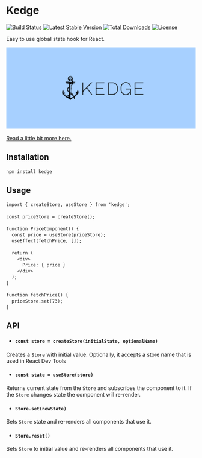 # Kedge

[![Build Status](https://travis-ci.org/MattStypa/kedge.svg?branch=master)](https://travis-ci.org/MattStypa/kedge)
[![Latest Stable Version](https://img.shields.io/npm/v/kedge.svg)](https://www.npmjs.com/package/kedge)
[![Total Downloads](https://img.shields.io/npm/dt/kedge.svg)](https://www.npmjs.com/package/kedge)
[![License](https://img.shields.io/npm/l/kedge.svg)](https://www.npmjs.com/package/kedge)

Easy to use global state hook for React.

![Kedge](https://raw.githubusercontent.com/MattStypa/assets/master/kedge/kedge.png)

[Read a little bit more here.](https://medium.com/@mattstypa/global-react-hook-usestate-86e6dd78a635)

## Installation

```
npm install kedge
```

## Usage

```
import { createStore, useStore } from 'kedge';

const priceStore = createStore();

function PriceComponent() {
  const price = useStore(priceStore);
  useEffect(fetchPrice, []);

  return (
    <div>
      Price: { price }
    </div>
  );
}

function fetchPrice() {
  priceStore.set(73);
}
```

## API
  - #### `const store = createStore(initialState, optionalName)`
  Creates a `Store` with initial value. Optionally, it accepts a store name that is used in React Dev Tools

  - #### `const state = useStore(store)`
  Returns current state from the `Store` and subscribes the component to it. If the `Store` changes state the component will re-render.

  - #### `Store.set(newState)`
  Sets `Store` state and re-renders all components that use it.

  - #### `Store.reset()`
  Sets `Store` to initial value and re-renders all components that use it.
